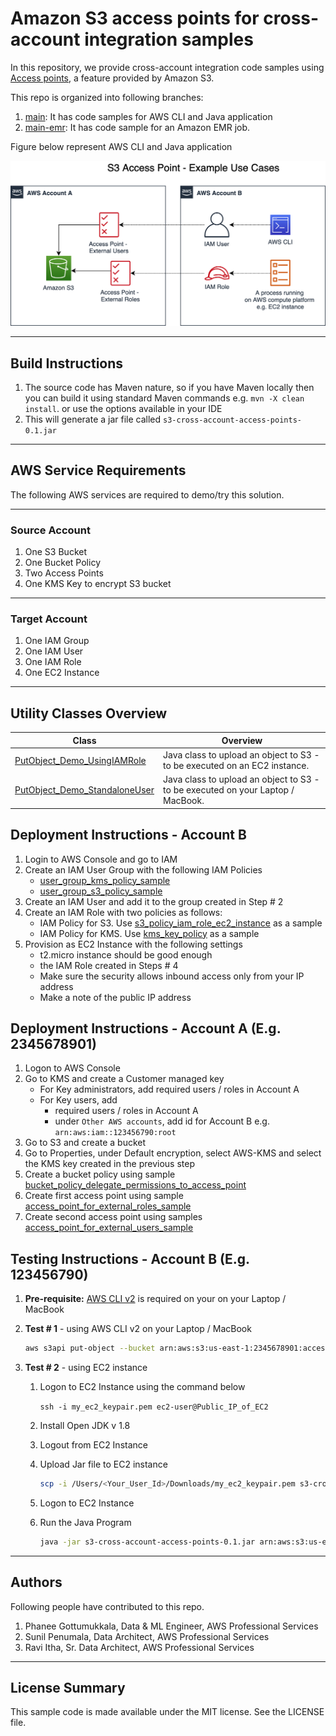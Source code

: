 # Amazon S3 access points for cross-account integration samples

In this repository, we provide cross-account integration code samples using [Access points](https://docs.aws.amazon.com/AmazonS3/latest/dev/access-points.html), a feature provided by Amazon S3. 

This repo is organized into following branches:

1. [main](https://github.com/aws-samples/amazon-s3-access-points-for-cross-account-integration-samples/tree/main): It has code samples for AWS CLI and Java application 
2. [main-emr](https://github.com/aws-samples/amazon-s3-access-points-for-cross-account-integration-samples/tree/main-emr): It has code sample for an Amazon EMR job.

Figure below represent AWS CLI and Java application 

![Alt](./src/main/resources/S3_Cross-account_Access_using_AccessPoints.png)

---

## Build Instructions

1. The source code has Maven nature, so if you have Maven locally then you can build it using standard Maven commands e.g. ```mvn -X clean install```. or use the options available in your IDE
2. This will generate a jar file called ```s3-cross-account-access-points-0.1.jar```

---

## AWS Service Requirements

The following AWS services are required to demo/try this solution.

---

### Source Account

1. One S3 Bucket
1. One Bucket Policy
1. Two Access Points
1. One KMS Key to encrypt S3 bucket

---

### Target Account

1. One IAM Group
1. One IAM User
1. One IAM Role
1. One EC2 Instance

---

## Utility Classes Overview

| Class | Overview|
|-------------------------------------------------------------- | -------------- |
| [PutObject_Demo_UsingIAMRole](./src/main/java/com/amazonaws/s3/accesspoints/PutObject_Demo_UsingIAMRole.java) | Java class to upload an object to S3 - to be executed on an EC2 instance.|
| [PutObject_Demo_StandaloneUser](./src/main/java/com/amazonaws/s3/accesspoints/PutObject_Demo_StandaloneUser.java) | Java class to upload an object to S3 - to be executed on your Laptop / MacBook.|

## Deployment Instructions - Account B

1. Login to AWS Console and go to IAM
1. Create an IAM User Group  with the following IAM Policies
   - [user_group_kms_policy_sample](./src/main/resources/user_group_kms_policy_sample.json)
   - [user_group_s3_policy_sample](./src/main/resources/user_group_s3_policy_sample.json)
1. Create an IAM User and add it to the  group created in  Step # 2
1. Create an IAM Role with two policies as follows:
   - IAM Policy for S3. Use [s3_policy_iam_role_ec2_instance](./src/main/resources/s3_policy_iam_role_ec2_instance.json) as a sample
   - IAM Policy for KMS. Use [kms_key_policy](./src/main/resources/kms_key_policy.json) as a sample
1. Provision as EC2 Instance with the following settings
   - t2.micro instance should be good enough
   - the IAM Role created in Steps # 4
   - Make sure the security allows inbound access only from your IP address
   - Make a note of the public IP address

## Deployment Instructions - Account A (E.g. 2345678901)

1. Logon to AWS Console
1. Go to KMS and create a Customer managed key
   - For Key administrators, add required users / roles in Account A
   - For Key users, add
      - required users / roles in Account A
      - under ```Other AWS accounts```, add id for Account B e.g. ```arn:aws:iam::123456790:root```
1. Go to S3 and create a bucket
1. Go to Properties, under Default encryption, select AWS-KMS and select the KMS key created in the previous step
1. Create a bucket policy using sample [bucket_policy_delegate_permissions_to_access_point](./src/main/resources/bucket_policy_delegate_permissions_to_access_point.json)
1. Create first access point using sample [access_point_for_external_roles_sample](./src/main/resources/access_point_for_external_roles_sample.json)
1. Create second access point using samples [access_point_for_external_users_sample](./src/main/resources/access_point_for_external_users_sample.json)

## Testing Instructions - Account B (E.g. 123456790)

1. **Pre-requisite:** [AWS CLI v2](https://docs.aws.amazon.com/cli/latest/userguide/install-cliv2.html) is required on your on your Laptop / MacBook
1. **Test # 1** - using AWS CLI v2 on your Laptop / MacBook

   ```bash
   aws s3api put-object --bucket arn:aws:s3:us-east-1:2345678901:accesspoint/access-point-external-users --key <Object_Name> --body <Object_Path> --profile default
   ```

1. **Test # 2** - using EC2 instance

   1. Logon to EC2 Instance using the command below

      ```ssh -i my_ec2_keypair.pem ec2-user@Public_IP_of_EC2```

   1. Install Open JDK v 1.8
   1. Logout from EC2 Instance
   1. Upload Jar file to EC2 instance

      ```bash
      scp -i /Users/<Your_User_Id>/Downloads/my_ec2_keypair.pem s3-cross-account-access-points-0.1.jar ec2-user@<Public_IP_of_EC2>:/home/ec2-user/
      ```

   1. Logon to EC2 Instance

   1. Run the Java Program

      ```bash
      java -jar s3-cross-account-access-points-0.1.jar arn:aws:s3:us-east-1:2345678901:accesspoint/access-point-external-roles from_ec2_instance us-east-1
      ```

---

## Authors

Following people have contributed to this repo.

1. Phanee Gottumukkala, Data & ML Engineer, AWS Professional Services
1. Sunil Penumala, Data Architect, AWS Professional Services
1. Ravi Itha, Sr. Data Architect, AWS Professional Services

---

## License Summary

This sample code is made available under the MIT license. See the LICENSE file.